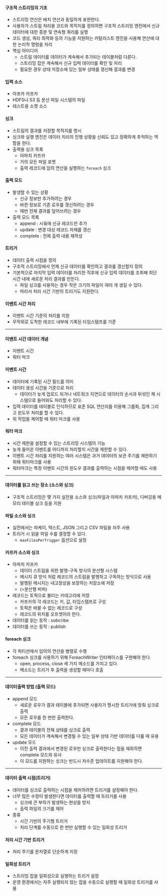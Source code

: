 #### 구조적 스트리밍의 기초

- 스트리밍 연산은 배치 연산과 동일하게 표현한다.
- 사용자가 스트림 처리용 코드와 목적지를 정의하면 구조적 스트리밍 엔진에서 신규 데이터에 대한 증분 및 연속형 쿼리를 실행
- 코드 생성, 쿼리 최적화 등의 기능을 지원하는 카탈리스트 엔진을 사용해 연산에 대한 논리적 명령을 처리
- 핵심 아이디어
  - 스트림 데이터를 데이터가 계속해서 추가되는 테이블처럼 다룬다.
  - 스트리밍 잡은 계속해서 신규 입력 데이터를 확인 및 처리
  - 필요한 경우 상태 저장소에 있는 일부 상태를 갱신해 결과를 변경

#### 입력 소스

- 아프카 카프카
- HDFS나 S3 등 분산 파일 시스템의 파일
- 테스트용 소켓 소스

#### 싱크

- 스트림의 결과를 저장할 목적지를 명시
- 싱크와 실행 엔진은 데이터 치리의 진행 상황을 신뢰도 있고 정확하게 추적하는 역할을 한다.
- 출력용 싱크 목록
  - 아파치 카프카 
  - 거의 모든 파일 포맷
  - 출력 레코드에 임의 연산을 실행하는 `foreach` 싱크

#### 출력 모드

- 발생할 수 있는 상황
  - 신규 정보만 추가하려는 경우
  - 바뀐 정보로 기존 로우를 갱신하려는 경우
  - 매번 전체 결과를 덮어쓰려는 경우
- 출력 모드 목록
  - append : 시읔에 신규 레코드만 추가
  - update : 변경 대상 레코드 자체를 갱신
  - complete : 전체 출력 내용 재작성

#### 트리거

- 데이터 출력 시점을 정의
- 구조적 스트리밍에서 언제 신규 데이터를 확인하고 결과를 갱신할지 정의
- 기본적으로 마지막 입력 데이터를 처리한 직후에 신규 입력 데이터를 조회해 최단 시간 내에 새로운 처리 결과를 만든다.
  - 파일 싱크를 사용하는 경우 작은 크기의 파일이 여러 개 생길 수 있다.
  - 따라서 처리 시간 기반의 트리거도 지원한다.

#### 이벤트 시간 처리

- 이벤트 시간 기준의 처리를 지원
- 무작위로 도착한 레코드 내부에 기록된 타임스탬프를 기준

---

#### 이벤트 시간 데이터 개념

- 이벤트 시간
- 워터 마크

#### 이벤트 시간

- 데이터에 기록된 시간 필드를 의미
- 데이터 생성 시간을 기준으로 처리
  - 데이터가 늦게 업로드 되거나 네트워크 지연으로 데이터의 순서과 뒤섞인 채 시스템으로 들어와도 처리할 수 있다.
- 입력 데이터를 테이블로 인식하므로 표준 SQL 연산자를 이용해 그룹화, 집계 그리고 윈도우 처리를 할 수 있다.
- 위 작업을 제어할 때 워터 마크를 사용

#### 워터 마크

- 시간 제한을 설정할 수 있는 스트리밍 시스템의 기능
- 늦게 들어온 이벤트를 어디까지 처리할지 시간을 제한할 수 있다.
- 이벤트 시간 처리를 지원하는 여러 시스템은 과거 데이터의 보관 주기를 제한하기 위해 워터마크를 사용
- 워터마크는 특정 이벤트 시간의 윈도우 결과를 출력하는 시점을 제어할 때도 사용

---

#### 데이터를 읽고 쓰는 장소 (소스와 싱크)

- 구조적 스트리밍은 몇 가지 실전용 소스와 싱크(파일과 아파치 카프카), 디버깅용 메모리 테이블 싱크 등을 지원

#### 파일 소스와 싱크

- 실전에서는 파케이, 텍스트, JSON 그리고 CSV 파일을 자주 사용
- 트리거 시 읽을 파일 수를 결정할 수 있다.
  - `maxFilesPerTrigger` 옵션으로 설정

#### 카프카 소스와 싱크

- 아파치 카프카
  - 데이터 스트림을 위한 발행-구독 방식의 분산형 시스템
  - 메시지 큐 방식 처럼 레코드의 스트림을 발행하고 구독하는 방식으로 사용
  - 발행된 메시지는 내고장성을 보장하는 저장소에 저장
  - (=분산형 버퍼)
- 레코드는 토픽으로 불리는 카테고리에 저장
  - 카프카의 각 레코드는 키, 값, 타입스탬프로 구성
  - 토픽은 바꿀 수 없는 레코드로 구성
  - 레코드의 위치를 오프셋이라 한다.
- 데이터를 읽는 동작 : subcribe
- 데이터를 쓰는 동작 : publish

#### foreach 싱크

- 각 파티션에서 임의의 연산을 병렬로 수행
- foreach 싱크를 사용하기 위해 ForeachWriter 인터페이스를 구현해야 한다.
  - open, process, close 세 가지 메소드를 가지고 있다.
  - 메소드는 트리거 후 출력을 생성할 때마다 호출

---

#### 데이터출력 방법 (출력 모드)

- append 모드
  - 새로운 로우가 결과 테이블에 추가되면 사용자가 명시한 트리거에 맞춰 싱크로 출력
  - 모든 로우를 한 번만 출력한다.
- complete 모드
  - 결과 테이블의 전체 상태를 싱크로 출력
  - 모든 데이터가 계속해서 변경될 수 있는 일부 상태 기반 데이터를 다룰 때 유용
- update 모드
  - 이전 출력 결과에서 변경된 로우만 싱크로 출력한다는 점을 제외하면 complete 모드와 유사
  - 이 모드를 지원하는 싱크는 반드시 저수준 업데이트를 지원해야 한다.

---

#### 데이터 출력 시점(트리거)

- 데이터를 싱크로 출력하는 시점을 제어하려면 트리거를 설정해야 한다.
- 너무 많은 수정이 발생한다면 데이터를 출력할 때 트리거를 사용
  - 싱크에 큰 부하가 발생하는 현상을 방지
  - 출력 파일의 크기를 제어
- 종류
  - 시간 기반의 주기형 트리거
  - 처리 단계를 수동으로 한 번만 실행할 수 있는 일회성 트리거

#### 처리 시간 기반 트리거

- 처리 주기를 문자열로 단순하게 지정

#### 일회성 트리거

- 스트리밍 잡을 일회성으로 실행하는 트리거 설정
- 운영 환경에서는 자주 실행되지 않는 잡을 수동으로 실행할 때 일회성 트리거를 사용